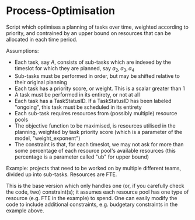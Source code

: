 # Process-Optimisation

Script which optimises a planning of tasks over time, weighted according to priority, and contrained by an upper bound on resources that can be allocated in each time period. 

Assumptions:
  - Each task, say $A$, consists of sub-tasks which are indexed by the timeslot for which they are planned, say $a_2, a_3, a_4$
  - Sub-tasks must be performed in order, but may be shifted relative to their original planning
  - Each task has a priority score, or weight. This is a scalar greater than $1$
  - A task must be performed in its entirety, or not at all
  - Each task has a TaskStatusID. If a TaskStatusID has been labeled "ongoing", this task must be scheduled in its entirety
  - Each sub-task requires resources from (possibly multiple) resource pools
  - The objective function to be maximised, is resources utilised in the planning, weighted by task priority score (which is a parameter of the model, "weight_exponent")
  - The constraint is that, for each timeslot, we may not ask for more than some percentage of each resource pool's available resources (this percentage is a parameter called "ub" for upper bound)

Example: projects that need to be worked on by multiple different teams, divided up into sub-tasks. Resources are FTE.

This is the base version which only handles one (or, if you carefully check the code, two) constraint(s); it assumes each resource pool has one type of resource (e.g. FTE in the example) to spend. One can easily modify the code to include additional constraints, e.g. budgetary constraints in the example above.
